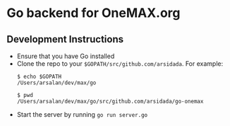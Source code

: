 # Go backend for OneMAX.org

## Development Instructions

- Ensure that you have Go installed
- Clone the repo to your `$GOPATH/src/github.com/arsidada`. For example:
    ```
    $ echo $GOPATH
    /Users/arsalan/dev/max/go

    $ pwd
    /Users/arsalan/dev/max/go/src/github.com/arsidada/go-onemax
    ```
- Start the server by running `go run server.go`